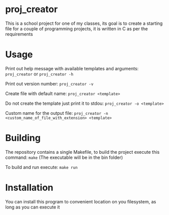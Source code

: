 # proj_creator

This is a school project for one of my classes, its goal is to create a starting file for a couple of programming projects, it is written in C as per the requirements

# Usage

Print out help message with available templates and arguments: `proj_creator` or `proj_creator -h`

Print out version number: `proj_creator -v`

Create file with default name: `proj_creator <template>`

Do not create the template just print it to stdou: `proj_creator -o <template>`

Custom name for the output file: `proj_creator -n <custom_name_of_file_with_extension> <template>`

# Building

The repository contains a single Makefile, to build the project execute this command:
`make`
(The executable will be in the bin folder)

To build and run execute:
`make run`

# Installation

You can install this program to convenient location on you filesystem, as long as you can execute it
